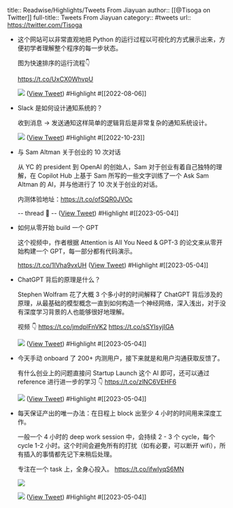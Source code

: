 title:: Readwise/Highlights/Tweets From Jiayuan
author:: [[@Tisoga on Twitter]]
full-title:: Tweets From Jiayuan
category:: #tweets
url:: https://twitter.com/Tisoga

- 这个网站可以非常直观地把 Python 的运行过程以可视化的方式展示出来，方便初学者理解整个程序的每一步状态。
  
  图为快速排序的运行流程👇
  
  https://t.co/UxCX0WhvpU 
  
  ![](https://pbs.twimg.com/media/FZXspWeUYAA6cpS.jpg) ([View Tweet](https://twitter.com/Tisoga/status/1555409446267863044)) #Highlight #[[2022-08-06]]
- Slack 是如何设计通知系统的？
  
  收到消息 -> 发送通知这样简单的逻辑背后是非常复杂的通知系统设计。 
  
  ![](https://pbs.twimg.com/media/FfqtKZ5UoAAIU0Y.jpg) ([View Tweet](https://twitter.com/Tisoga/status/1583768799177605121)) #Highlight #[[2022-10-23]]
- 与 Sam Altman 关于创业的 10 次对话
  
  从 YC 的 president 到 OpenAI 的创始人，Sam 对于创业有着自己独特的理解，在 Copilot Hub 上基于 Sam 所写的一些文字训练了一个 Ask Sam Altman 的 AI，并与他进行了 10 次关于创业的对话。
  
  内测体验地址：https://t.co/ofSQR0JVOc
  
  -- thread 🧵 -- ([View Tweet](https://twitter.com/Tisoga/status/1628634389516288005)) #Highlight #[[2023-05-04]]
- 如何从零开始 build 一个 GPT
  
  这个视频中，作者根据 Attention is All You Need & GPT-3 的论文来从零开始构建一个 GPT，每一部分都有代码演示。
  
  https://t.co/1lVha9vxUH ([View Tweet](https://twitter.com/Tisoga/status/1615613017433198592)) #Highlight #[[2023-05-04]]
- ChatGPT 背后的原理是什么？
  
  Stephen Wolfram 花了大概 3 个多小时的时间解释了 ChatGPT 背后涉及的原理，从最基础的模型概念一直到如何构造一个神经网络，深入浅出，对于没有深度学习背景的人也能够很好地理解。
  
  视频 👇
  https://t.co/jmdplFnVK2 https://t.co/sSYIsyjIGA
  
  ![](https://pbs.twimg.com/media/FpQ9Q0FaYAAUKaW.jpg) ([View Tweet](https://twitter.com/Tisoga/status/1626995068027695104)) #Highlight #[[2023-05-04]]
- 今天手动 onboard 了 200+ 内测用户，接下来就是和用户沟通获取反馈了。
  
  有什么创业上的问题直接问 Startup Launch 这个 AI 即可，还可以通过 reference 进行进一步的学习 👇 https://t.co/zlNC6VEHF6
  
  ![](https://pbs.twimg.com/media/FpZxZoeaIAERK-L.jpg) ([View Tweet](https://twitter.com/Tisoga/status/1627613034893152257)) #Highlight #[[2023-05-04]]
- 每天保证产出的唯一办法：在日程上 block 出至少 4 小时的时间用来深度工作。
  
  一般一个 4 小时的 deep work session 中，会持续 2 - 3 个 cycle，每个 cycle 1-2 小时。这个时间会避免所有的打扰（如有必要，可以断开 wifi），所有插入的事情都先记下来稍后处理。
  
  专注在一个 task 上，全身心投入。 https://t.co/ifwIyqS6MN
  
  ![](https://pbs.twimg.com/media/FlM8PcDakAMJZf2.jpg)
  
  ![](https://pbs.twimg.com/media/FlM8zlHaYAE8Dxg.jpg) ([View Tweet](https://twitter.com/Tisoga/status/1608696495276191744)) #Highlight #[[2023-05-04]]